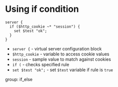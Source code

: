# Using if condition

```nginx
server {
  if ($http_cookie ~* "session") {
    set $test "ok";
  }
}
```

- `server {` - virtual server configuration block
- `$http_cookie` - variable to access cookie values
- `session` - sample value to match against cookies
- `if (` - checks specified rule
- `set $test "ok";` - set `$test` variable if rule is `true`

group: if_else


